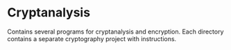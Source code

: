 Cryptanalysis
=============
Contains several programs for cryptanalysis and encryption.
Each directory contains a separate cryptography project with instructions.
